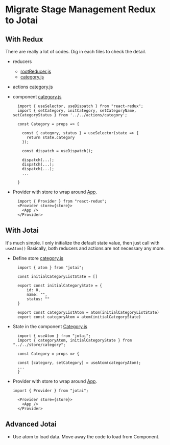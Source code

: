 # Migrate Stage Management Redux to Jotai

## With Redux
There are really a lot of codes. Dig in each files to check the detail.
- reducers
  - [rootReducer.js](https://github.com/ccapeng/bookstore-hook-redux/blob/master/src/reducers/rootReducer.js)
  - [category.js](https://github.com/ccapeng/bookstore-hook-redux/blob/master/src/reducers/category.js)

- actions [category.js](https://github.com/ccapeng/bookstore-hook-redux/blob/master/src/actions/category.js)

- component [category.js](https://github.com/ccapeng/bookstore-hook-redux/blob/master/src/components/category/Category.js)
  ```
    import { useSelector, useDispatch } from "react-redux";
    import { setCategory, initCategory, setCategoryName, setCategoryStatus } from '../../actions/category';

    const Category = props => {

      const { category, status } = useSelector(state => {
        return state.category
      });
      
      const dispatch = useDispatch();
      
      dispatch(...);
      dispatch(...);
      dispatch(...);
      ...
      
    }
  ```
- Provider with store to wrap around [App](https://github.com/ccapeng/bookstore-hook-redux/blob/master/src/App.js).  
  ```
    import { Provider } from "react-redux";
    <Provider store={store}>
      <App />
    </Provider>
  ```


## With Jotai
It's much simple. I only initialize the default state value, then just call with `useAtom()`
Basically, both reducers and actions are not necessary any more.
- Define store [category.js](https://github.com/ccapeng/bookstore-jotai/blob/main/src/store/category.js)
  ```
    import { atom } from "jotai";

    const initialCategoryListState = []

    export const initialCategoryState = {
        id: 0,
        name: "",
        status: ""
    }

    export const categoryListAtom = atom(initialCategoryListState)
    export const categoryAtom = atom(initialCategoryState)
  ```

- State in the component [Category.js](https://github.com/ccapeng/bookstore-jotai/blob/main/src/components/category/Category.js)
  ```
    import { useAtom } from "jotai";
    import { categoryAtom, initialCategoryState } from "../../store/category";

    const Category = props => {

    const [category, setCategory] = useAtom(categoryAtom);
    ...
    }
  ```
  
- Provider with store to wrap around [App](https://github.com/ccapeng/bookstore-jotai/blob/master/src/index.js).  
  ```
  import { Provider } from "jotai";

    <Provider store={store}>
      <App />
    </Provider>
  ```

## Advanced Jotai
- Use atom to load data. Move away the code to load from Component.